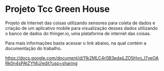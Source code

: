 # Projeto Tcc Green House

Projeto de Internet das coisas utilizando sensores para coleta de dados e criação de um aplicativo mobile para visualização desses dados utilizando o banco de dados do thinger.io, uma plataforma de internet das coisas.

Para mais informações basta acessar o link abaixo, na qual contém a documentação do trabalho.

https://docs.google.com/document/d/11k2MLC4r0B3edajLZO5Hvn_I7veOARk0n4sPAtZYf4U/edit?usp=sharing
